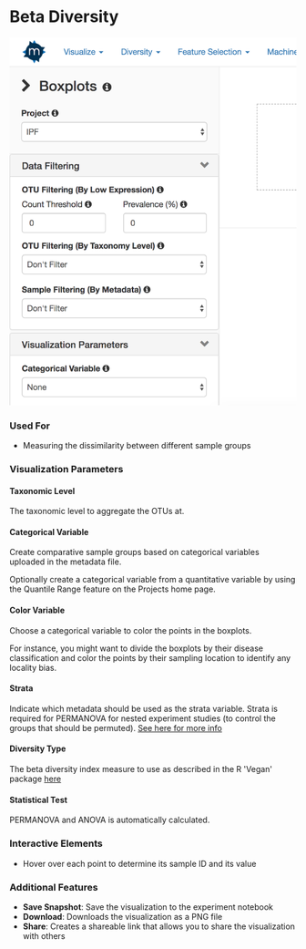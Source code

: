 # Beta Diversity

![](.gitbook/assets/image%20%282%29.png)



### Used For

* Measuring the dissimilarity between different sample groups

### Visualization Parameters

#### Taxonomic Level

The taxonomic level to aggregate the OTUs at. 

#### Categorical Variable

Create comparative sample groups based on categorical variables uploaded in the metadata file. 

Optionally create a categorical variable from a quantitative variable by using the Quantile Range feature on the Projects home page. 

#### Color Variable

Choose a categorical variable to color the points in the boxplots. 

For instance, you might want to divide the boxplots by their disease classification and color the points by their sampling location to identify any locality bias. 

#### Strata

Indicate which metadata should be used as the strata variable. Strata is required for PERMANOVA for nested experiment studies \(to control the groups that should be permuted\). [See here for more info](http://cc.oulu.fi/~jarioksa/softhelp/vegan/html/adonis.html)

#### Diversity Type

The beta diversity index measure to use as described in the R 'Vegan' package [here](https://cran.r-project.org/web/packages/vegan/vignettes/diversity-vegan.pdf)

#### Statistical Test

PERMANOVA and ANOVA is automatically calculated.

### Interactive Elements

* Hover over each point to determine its sample ID and its value

### Additional Features

* **Save Snapshot**: Save the visualization to the experiment notebook
* **Download**: Downloads the visualization as a PNG file
* **Share**: Creates a shareable link that allows you to share the visualization with others

